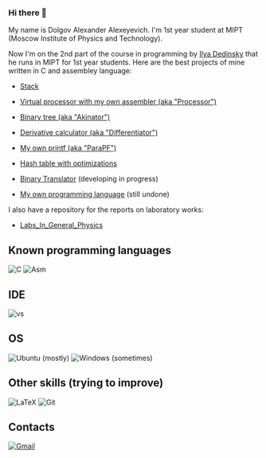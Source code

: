 ### Hi there 👋

My name is Dolgov Alexander Alexeyevich. I'm 1st year student at MIPT (Moscow Institute of Physics and Technology).

Now I'm on the 2nd part of the course in programming by [Ilya Dedinsky](https://github.com/ded32) that he runs in MIPT for 1st year students. Here are the best projects of mine written in C and assembley language:

- [Stack](https://github.com/KetchuppOfficial/Stack)

- [Virtual processor with my own assembler (aka "Processor")](https://github.com/KetchuppOfficial/Processor)

- [Binary tree (aka "Akinator")](https://github.com/KetchuppOfficial/Akinator)

- [Derivative calculator (aka "Differentiator")](https://github.com/KetchuppOfficial/Differentiator)

- [My own printf (aka "ParaPF")](https://github.com/KetchuppOfficial/ParaPF)

- [Hash table with optimizations](https://github.com/KetchuppOfficial/Hash_Table)

- [Binary Translator](https://github.com/KetchuppOfficial/Binary_Translator) (developing in progress)

- [My own programming language]() (still undone)

I also have a repository for the reports on laboratory works:

- [Labs_In_General_Physics](https://github.com/KetchuppOfficial/Labs_Semester_2)

## Known programming languages 

![C](https://img.shields.io/badge/C-00599C?style=for-the-badge&logo=c&logoColor=white)
![Asm](https://img.shields.io/badge/Assembly-8B4513?style=for-the-badge&logo=Assembly&logoColor=white)

## IDE

![vs](https://img.shields.io/badge/Visual%20Studio%20Code-0078d7.svg?&style=for-the-badge&logo=visual-studio-code&logoColor=white)

## OS

![Ubuntu](https://img.shields.io/badge/Ubuntu-E95420?style=for-the-badge&logo=ubuntu&logoColor=white) (mostly)
![Windows](https://img.shields.io/badge/Windows-0078D6?style=for-the-badge&logo=windows&logoColor=white) (sometimes)

## Other skills (trying to improve)

![LaTeX](https://img.shields.io/badge/latex-%23008080.svg?style=for-the-badge&logo=latex&logoColor=white)
![Git](https://img.shields.io/badge/git-%23F05033.svg?style=for-the-badge&logo=git&logoColor=white)

## Contacts

[![Gmail](https://img.shields.io/badge/Gmail-D14836?style=for-the-badge&logo=gmail&logoColor=white)](mailto:dolgov.aleksandr@phystech.edu)

